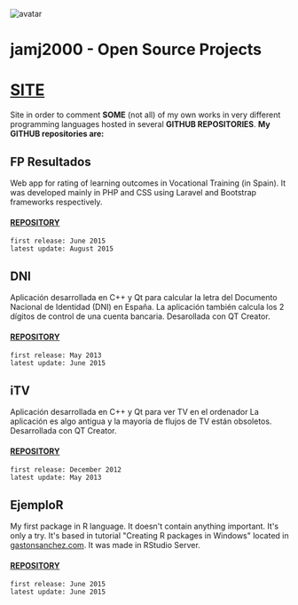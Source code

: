 ![avatar](https://avatars2.githubusercontent.com/u/2934084?v=3&s=460)

# jamj2000 - Open Source Projects
# [SITE](http://jamj2000.github.io)
Site in order to comment **SOME** (not all) of my own works in very different programming languages hosted in several **GITHUB REPOSITORIES**.
**My GITHUB repositories are:**


## FP Resultados
Web app for rating of learning outcomes in Vocational Training (in Spain). It was developed mainly in PHP and CSS using Laravel and Bootstrap frameworks respectively.

#### [REPOSITORY](https://github.com/jamj2000/fp-resultados.git)
```
first release: June 2015
latest update: August 2015
``` 


## DNI
Aplicación desarrollada en C++ y Qt para calcular la letra del Documento Nacional de Identidad (DNI) en España.
La aplicación también calcula los 2 dígitos de control de una cuenta bancaria. Desarollada con QT Creator.

#### [REPOSITORY](https://github.com/jamj2000/dni.git)
```
first release: May 2013
latest update: June 2015
``` 



## iTV
Aplicación desarrollada en C++ y Qt para ver TV en el ordenador
La aplicación es algo antigua y la mayoría de flujos de TV están obsoletos. Desarrollada con QT Creator.

#### [REPOSITORY](https://github.com/jamj2000/iTV.git)
```
first release: December 2012
latest update: May 2013
``` 


## EjemploR
My first package in R language. It doesn't contain anything important. It's only a try.
It's based in tutorial "Creating R packages in Windows" located in [gastonsanchez.com](http://gastonsanchez.com/teaching/). It was made in RStudio Server.

#### [REPOSITORY](https://github.com/jamj2000/ejemploR.git)
```
first release: June 2015
latest update: June 2015
``` 

